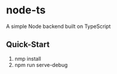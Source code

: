 # node-ts

A simple Node backend built on TypeScript

## Quick-Start
1. nmp install
1. npm run serve-debug

